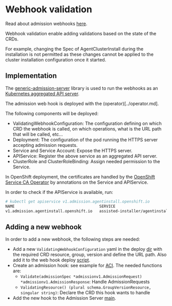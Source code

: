 # Webhook validation

Read about admission webhooks [here](https://kubernetes.io/docs/reference/access-authn-authz/extensible-admission-controllers/).

Webhook validation enable adding validations based on the state of the CRDs.

For example, changing the Spec of AgentClusterInstall during the installation is not permitted as these changes cannot be applied to the cluster installation configuration once it started.

## Implementation

The [generic-admission-server](https://github.com/openshift/generic-admission-server) library is used to run the webhooks as an [Kubernetes aggregated API server](https://github.com/kubernetes/apiserver).

The admission web hook is deployed with the (operator)[../operator.md].

The following components will be deployed:
- ValidatingWebhookConfiguration: The configuration defining on which CRD the webhook is called, on which operations, what is the URL path that will be called, etc...
- Deployment: The configuration of the pod running the HTTPS server accepting admission requests.
- Service and Service Account: Expose the HTTPS server.
- APIService: Register the above service as an aggregated API server.
- ClusterRole and ClusterRoleBinding: Assign needed permission to the Service.

In OpenShift deployment, the certificates are handled by the [OpenShift Service CA Operator](https://github.com/openshift/service-ca-operator) by annotations on the Service and APIService.

In order to check if the APIService is available, run:
```sh
# kubectl get apiservice v1.admission.agentinstall.openshift.io
NAME                                     SERVICE                                    AVAILABLE   AGE
v1.admission.agentinstall.openshift.io   assisted-installer/agentinstalladmission   True        22h
```

## Adding a new webhook

In order to add a new webhook, the following steps are needed:

- Add a new `ValidatingWebhookConfiguration` yaml in the deploy [dir](../../deploy/webhooks/) with the required CRD resource, group, version and define the URL path. Also add it to the web hook deploy [script](../../tools/deploy_webhooks.py).
- Create an admission hook: see example for [ACI](../../pkg/webhooks/hiveextension/v1beta1/agentclusterinstall_admission_hook.go). The needed functions are:
    - `Validate(admissionSpec *admissionv1.AdmissionRequest) *admissionv1.AdmissionResponse`: Handle AdmissionRequests
    - `ValidatingResource() (plural schema.GroupVersionResource, singular string)`: Declare the CRD this hook wants to handle
- Add the new hook to the Admission Server [main](../../cmd/webadmission/main.go).